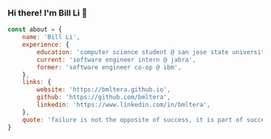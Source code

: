 ### Hi there! I'm Bill Li 👋

```javascript
const about = {
    name: 'Bill Li',
    experience: {
        education: 'computer science student @ san jose state university',
        current: 'software engineer intern @ jabra',
        former: 'software engineer co-op @ ibm',
    },
    links: {
        website: 'https://bmltera.github.io',
        github: 'https://github.com/bmltera',
        linkedin: 'https://www.linkedin.com/in/bmltera',
    },
    quote: 'failure is not the opposite of success, it is part of success. - william ritter'
}
```


<!--
**bmltera/bmltera** is a ✨ _special_ ✨ repository because its `README.md` (this file) appears on your GitHub profile.

Here are some ideas to get you started:

- 🔭 I’m currently working on ...
- 🌱 I’m currently learning ...
- 👯 I’m looking to collaborate on ...
- 🤔 I’m looking for help with ...
- 💬 Ask me about ...
- 📫 How to reach me: ...
- 😄 Pronouns: ...
- ⚡ Fun fact: ...
-->
